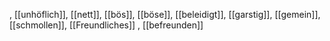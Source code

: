 , [[unhöflich]], [[nett]], [[bös]], [[böse]], [[beleidigt]], [[garstig]], [[gemein]], [[schmollen]], [[Freundliches]]
, [[befreunden]]